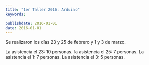 ```yaml
---
title: "1er Taller 2016: Arduino"
keywords: 

publishdate: 2016-01-01
date: 2016-01-01
---
```


Se realizaron los días 23 y 25 de febrero y 1 y 3 de marzo.

La asistencia el 23: 10 personas.
la asistencia el 25: 7 personas.
La asistencia el 1:  7 personas.
La asistencia el 3: 5 personas.
